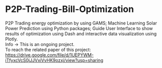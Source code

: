 # P2P-Trading-Bill-Optimization
P2P Trading energy optimization by using GAMS;
Machine Learning Solar Power Prediction using Python packages;
Guide User Interface to show results of optimization using Dash and interactive data visualization using Plotly. <br>
Info -> This is an ongoing project. <br>
To reach the related paper of this project: https://drive.google.com/file/d/1UEPYWM-iTfyxcVcS0jJJVxiVvHK9ozxj/view?usp=sharing
